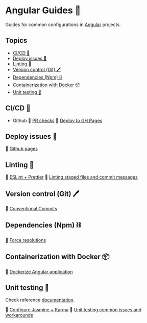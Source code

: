 # Angular Guides 📝 <!-- omit in toc -->

Guides for common configurations in [Angular](https://angular.io/) projects.

## Topics <!-- omit in toc -->

- [CI/CD 🎁](#cicd-)
- [Deploy issues 🚀](#deploy-issues-)
- [Linting 🔎](#linting-)
- [Version control (Git) 🖊️](#version-control-git-️)
- [Dependencies (Npm) ⛓️](#dependencies-npm-️)
- [Containerization with Docker 📦](#containerization-with-docker-)
- [Unit testing 🧪](#unit-testing-)

## CI/CD 🎁

- Github
🔗 [PR checks](./guides/cicd/github/pr-checks.md)
🔗 [Deploy to GH Pages](./guides/cicd/github/deploy-gh-pages.md)

## Deploy issues 🚀

🔗 [Github pages](./guides/deploy/github-pages-issues.md)

## Linting 🔎

🔗 [ESLint + Prettier](./guides/linting/eslint-prettier.md)
🔗 [Linting staged files and commit messages](./guides/linting/staged-files-and-commit-messages.md)

## Version control (Git) 🖊️

🔗 [Conventional Commits](./guides/version-control/conventional-commits.md)

## Dependencies (Npm) ⛓️

🔗 [Force resolutions](./guides/dependencies/force-resolutions.md)

## Containerization with Docker 📦

🔗 [Dockerize Angular application](./guides/containerization-with-docker/angular-app.md)

## Unit testing 🧪

Check reference [documentation](https://testing-angular.com/).

🔗 [Configure Jasmine + Karma](./guides/unit-testing/config-jasmine-karma.md)
🔗 [Unit testing common issues and workarounds](./guides/unit-testing/issues-and-workarounds.md)
